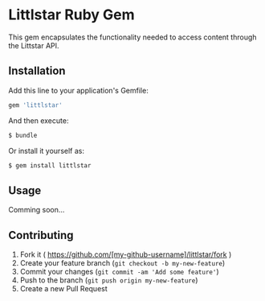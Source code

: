 # Littlstar Ruby Gem

This gem encapsulates the functionality needed to access content through the Littstar API.

## Installation

Add this line to your application's Gemfile:

```ruby
gem 'littlstar'
```

And then execute:

```bash
$ bundle
```

Or install it yourself as:

```bash
$ gem install littlstar
```

## Usage

Comming soon...

## Contributing

1. Fork it ( https://github.com/[my-github-username]/littlstar/fork )
2. Create your feature branch (`git checkout -b my-new-feature`)
3. Commit your changes (`git commit -am 'Add some feature'`)
4. Push to the branch (`git push origin my-new-feature`)
5. Create a new Pull Request
